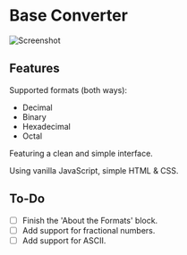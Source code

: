 # Base Converter

![Screenshot](https://user-images.githubusercontent.com/20811603/118798878-ce4a7480-b8a6-11eb-8955-1ee5a1eda6ba.png)

## Features

Supported formats (both ways):
- Decimal
- Binary
- Hexadecimal
- Octal

Featuring a clean and simple interface.

Using vanilla JavaScript, simple HTML & CSS.

## To-Do

- [ ] Finish the 'About the Formats' block.
- [ ] Add support for fractional numbers.
- [ ] Add support for ASCII.
